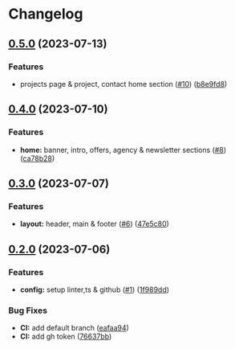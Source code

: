 # Changelog

## [0.5.0](https://github.com/Atipy-Digital/Web/compare/v0.4.0...v0.5.0) (2023-07-13)


### Features

* projects page & project, contact home section ([#10](https://github.com/Atipy-Digital/Web/issues/10)) ([b8e9fd8](https://github.com/Atipy-Digital/Web/commit/b8e9fd8bf5203f57ca135cfdba8465b7baf4c93e))

## [0.4.0](https://github.com/Atipy-Digital/Web/compare/v0.3.0...v0.4.0) (2023-07-10)


### Features

* **home:** banner, intro, offers, agency & newsletter sections ([#8](https://github.com/Atipy-Digital/Web/issues/8)) ([ca78b28](https://github.com/Atipy-Digital/Web/commit/ca78b282ba959727b004083760cdc11c656d14cf))

## [0.3.0](https://github.com/Atipy-Digital/Web/compare/v0.2.0...v0.3.0) (2023-07-07)


### Features

* **layout:** header, main & footer ([#6](https://github.com/Atipy-Digital/Web/issues/6)) ([47e5c80](https://github.com/Atipy-Digital/Web/commit/47e5c808d9b27b253461f826396ede5f5c1806c9))

## [0.2.0](https://github.com/Atipy-Digital/Web/compare/v0.1.0...v0.2.0) (2023-07-06)


### Features

* **config:** setup linter,ts & github ([#1](https://github.com/Atipy-Digital/Web/issues/1)) ([1f989dd](https://github.com/Atipy-Digital/Web/commit/1f989dde88f55db3d01110d66b11f51cb48005f5))


### Bug Fixes

* **CI:** add default branch ([eafaa94](https://github.com/Atipy-Digital/Web/commit/eafaa94ecc107454573c6129ed6ef172e3b39311))
* **CI:** add gh token ([76637bb](https://github.com/Atipy-Digital/Web/commit/76637bb9e5221253a4c29b234f14b5c731d4aac5))

